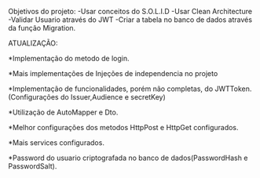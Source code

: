 Objetivos do projeto:
-Usar conceitos do S.O.L.I.D
-Usar Clean Architecture
-Validar Usuario através do JWT
-Criar a tabela no banco de dados através da função Migration.


ATUALIZAÇÃO:

*Implementação do metodo de login.

*Mais implementações de Injeções de independencia no projeto

*Implementação de funcionalidades, porém não completas, do JWTToken.(Configurações do Issuer,Audience e secretKey)

*Utilização de AutoMapper e Dto.

*Melhor configurações dos metodos HttpPost e HttpGet configurados.

*Mais services configurados.

*Password do usuario criptografada no banco de dados(PasswordHash e PasswordSalt).

